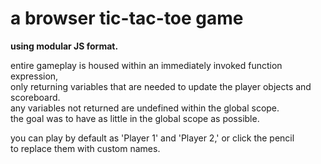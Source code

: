 # a browser tic-tac-toe game
**using modular JS format.**

entire gameplay is housed within an immediately invoked function expression,\
only returning variables that are needed to update the player objects and scoreboard.\
any variables not returned are undefined within the global scope.\
the goal was to have as little in the global scope as possible.

you can play by default as 'Player 1' and 'Player 2,' or click the pencil\
to replace them with custom names.
